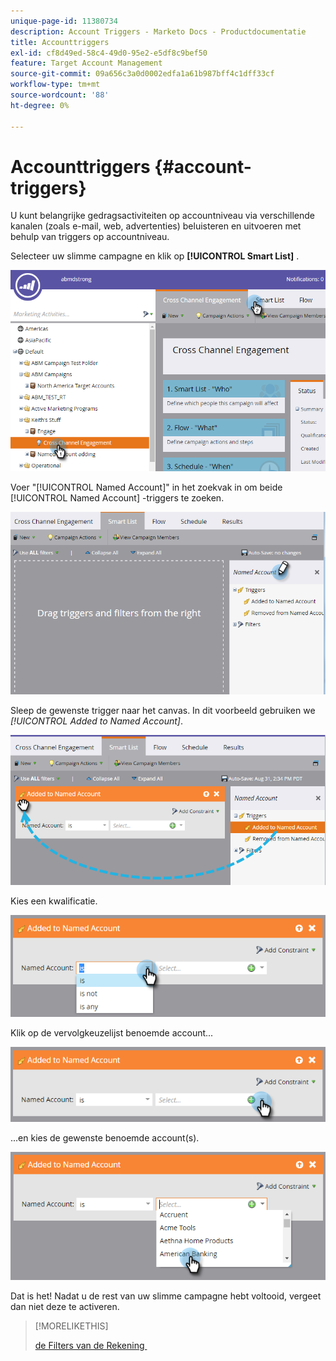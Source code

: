 ```yaml
---
unique-page-id: 11380734
description: Account Triggers - Marketo Docs - Productdocumentatie
title: Accounttriggers
exl-id: cf8d49ed-58c4-49d0-95e2-e5df8c9bef50
feature: Target Account Management
source-git-commit: 09a656c3a0d0002edfa1a61b987bff4c1dff33cf
workflow-type: tm+mt
source-wordcount: '88'
ht-degree: 0%

---
```


# Accounttriggers {#account-triggers}

U kunt belangrijke gedragsactiviteiten op accountniveau via verschillende kanalen (zoals e-mail, web, advertenties) beluisteren en uitvoeren met behulp van triggers op accountniveau.

Selecteer uw slimme campagne en klik op **[!UICONTROL Smart List]** .

![](assets/one-1.png)

Voer &quot;[!UICONTROL Named Account]&quot; in het zoekvak in om beide [!UICONTROL Named Account] -triggers te zoeken.

![](assets/two-1.png)

Sleep de gewenste trigger naar het canvas. In dit voorbeeld gebruiken we _[!UICONTROL Added to Named Account]_.

![](assets/three-1.png)

Kies een kwalificatie.

![](assets/four-1.png)

Klik op de vervolgkeuzelijst benoemde account...

![](assets/five-1.png)

...en kies de gewenste benoemde account(s).

![](assets/six-1.png)

Dat is het! Nadat u de rest van uw slimme campagne hebt voltooid, vergeet dan niet deze te activeren.

>[!MORELIKETHIS]
>
>[&#x200B; de Filters van de Rekening &#x200B;](/help/marketo/product-docs/target-account-management/engage/account-filters.md)
